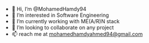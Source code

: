 - 👋 Hi, I’m @MohamedHamdy94
- 👀 I’m interested in Software Engineering
- 🌱 I’m currently working with ME(A/R)N stack
- 💞️ I’m looking to collaborate on any project
- 📫 reach me at mohamedhamdyahmed94@gmail.com

<!---
MohamedHamdy94/MohamedHamdy94 is a ✨ special ✨ repository because its `README.md` (this file) appears on your GitHub profile.
You can click the Preview link to take a look at your changes.
--->
